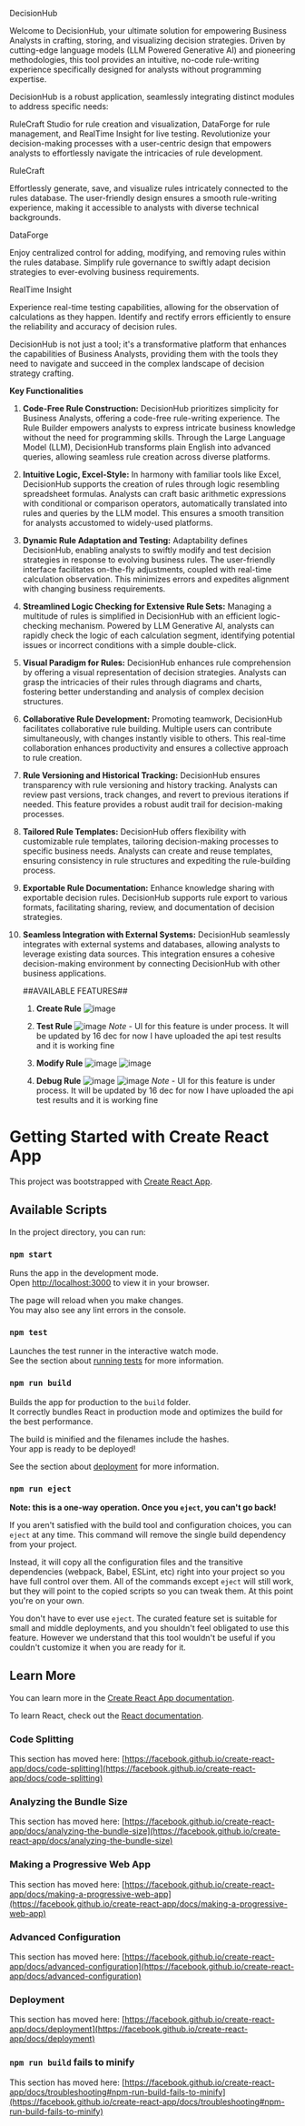 DecisionHub

Welcome to DecisionHub, your ultimate solution for empowering Business Analysts in crafting, storing, and visualizing decision strategies. Driven by cutting-edge language models (LLM Powered Generative AI) and pioneering methodologies, this tool provides an intuitive, no-code rule-writing experience specifically designed for analysts without programming expertise.

DecisionHub is a robust application, seamlessly integrating distinct modules to address specific needs:

RuleCraft Studio for rule creation and visualization, DataForge for rule management, and RealTime Insight for live testing. Revolutionize your decision-making processes with a user-centric design that empowers analysts to effortlessly navigate the intricacies of rule development.

RuleCraft

Effortlessly generate, save, and visualize rules intricately connected to the rules database. The user-friendly design ensures a smooth rule-writing experience, making it accessible to analysts with diverse technical backgrounds.

DataForge

Enjoy centralized control for adding, modifying, and removing rules within the rules database. Simplify rule governance to swiftly adapt decision strategies to ever-evolving business requirements.

RealTime Insight

Experience real-time testing capabilities, allowing for the observation of calculations as they happen. Identify and rectify errors efficiently to ensure the reliability and accuracy of decision rules.

DecisionHub is not just a tool; it's a transformative platform that enhances the capabilities of Business Analysts, providing them with the tools they need to navigate and succeed in the complex landscape of decision strategy crafting.

**Key Functionalities**

1. **Code-Free Rule Construction:**
   DecisionHub prioritizes simplicity for Business Analysts, offering a code-free rule-writing experience. The Rule Builder empowers analysts to express intricate business knowledge without the need for programming skills. Through the Large Language Model (LLM), DecisionHub transforms plain English into advanced queries, allowing seamless rule creation across diverse platforms.

2. **Intuitive Logic, Excel-Style:**
   In harmony with familiar tools like Excel, DecisionHub supports the creation of rules through logic resembling spreadsheet formulas. Analysts can craft basic arithmetic expressions with conditional or comparison operators, automatically translated into rules and queries by the LLM model. This ensures a smooth transition for analysts accustomed to widely-used platforms.

3. **Dynamic Rule Adaptation and Testing:**
   Adaptability defines DecisionHub, enabling analysts to swiftly modify and test decision strategies in response to evolving business rules. The user-friendly interface facilitates on-the-fly adjustments, coupled with real-time calculation observation. This minimizes errors and expedites alignment with changing business requirements.

4. **Streamlined Logic Checking for Extensive Rule Sets:**
   Managing a multitude of rules is simplified in DecisionHub with an efficient logic-checking mechanism. Powered by LLM Generative AI, analysts can rapidly check the logic of each calculation segment, identifying potential issues or incorrect conditions with a simple double-click.

5. **Visual Paradigm for Rules:**
   DecisionHub enhances rule comprehension by offering a visual representation of decision strategies. Analysts can grasp the intricacies of their rules through diagrams and charts, fostering better understanding and analysis of complex decision structures.

6. **Collaborative Rule Development:**
   Promoting teamwork, DecisionHub facilitates collaborative rule building. Multiple users can contribute simultaneously, with changes instantly visible to others. This real-time collaboration enhances productivity and ensures a collective approach to rule creation.

7. **Rule Versioning and Historical Tracking:**
   DecisionHub ensures transparency with rule versioning and history tracking. Analysts can review past versions, track changes, and revert to previous iterations if needed. This feature provides a robust audit trail for decision-making processes.

8. **Tailored Rule Templates:**
   DecisionHub offers flexibility with customizable rule templates, tailoring decision-making processes to specific business needs. Analysts can create and reuse templates, ensuring consistency in rule structures and expediting the rule-building process.

9. **Exportable Rule Documentation:**
   Enhance knowledge sharing with exportable decision rules. DecisionHub supports rule export to various formats, facilitating sharing, review, and documentation of decision strategies.

10. **Seamless Integration with External Systems:**
    DecisionHub seamlessly integrates with external systems and databases, allowing analysts to leverage existing data sources. This integration ensures a cohesive decision-making environment by connecting DecisionHub with other business applications.


    ##AVAILABLE FEATURES##
      1. **Create Rule**
         ![image](https://github.com/AdarshKumar5597/decision-hub-hackathon/assets/113282271/da6b2435-4dad-4656-b862-070e426a3417)

      2. **Test Rule**
         ![image](https://github.com/AdarshKumar5597/decision-hub-hackathon/assets/113282271/8f251642-fc4f-464e-bb21-741cc0c72467)
         *Note* - UI for this feature is under process. It will be updated by 16 dec
         for now I have uploaded the api test results and it is working fine

      4. **Modify Rule**
         ![image](https://github.com/AdarshKumar5597/decision-hub-hackathon/assets/113282271/bbdab0bc-2fd0-471d-b459-111139ce99dc)
         ![image](https://github.com/AdarshKumar5597/decision-hub-hackathon/assets/113282271/8767d1a3-875a-4b9c-bef1-12616a369d39)

      5. **Debug Rule**
         ![image](https://github.com/AdarshKumar5597/decision-hub-hackathon/assets/113282271/e5cc5137-a214-46b3-805c-70c7f33ce18c)
         ![image](https://github.com/AdarshKumar5597/decision-hub-hackathon/assets/113282271/7638fbe7-bb2a-43d6-a223-fed3e220edb9)
         *Note* - UI for this feature is under process. It will be updated by 16 dec
         for now I have uploaded the api test results and it is working fine



# Getting Started with Create React App

This project was bootstrapped with [Create React App](https://github.com/facebook/create-react-app).

## Available Scripts

In the project directory, you can run:

### `npm start`

Runs the app in the development mode.\
Open [http://localhost:3000](http://localhost:3000) to view it in your browser.

The page will reload when you make changes.\
You may also see any lint errors in the console.

### `npm test`

Launches the test runner in the interactive watch mode.\
See the section about [running tests](https://facebook.github.io/create-react-app/docs/running-tests) for more information.

### `npm run build`

Builds the app for production to the `build` folder.\
It correctly bundles React in production mode and optimizes the build for the best performance.

The build is minified and the filenames include the hashes.\
Your app is ready to be deployed!

See the section about [deployment](https://facebook.github.io/create-react-app/docs/deployment) for more information.

### `npm run eject`

**Note: this is a one-way operation. Once you `eject`, you can't go back!**

If you aren't satisfied with the build tool and configuration choices, you can `eject` at any time. This command will remove the single build dependency from your project.

Instead, it will copy all the configuration files and the transitive dependencies (webpack, Babel, ESLint, etc) right into your project so you have full control over them. All of the commands except `eject` will still work, but they will point to the copied scripts so you can tweak them. At this point you're on your own.

You don't have to ever use `eject`. The curated feature set is suitable for small and middle deployments, and you shouldn't feel obligated to use this feature. However we understand that this tool wouldn't be useful if you couldn't customize it when you are ready for it.

## Learn More

You can learn more in the [Create React App documentation](https://facebook.github.io/create-react-app/docs/getting-started).

To learn React, check out the [React documentation](https://reactjs.org/).

### Code Splitting

This section has moved here: [https://facebook.github.io/create-react-app/docs/code-splitting](https://facebook.github.io/create-react-app/docs/code-splitting)

### Analyzing the Bundle Size

This section has moved here: [https://facebook.github.io/create-react-app/docs/analyzing-the-bundle-size](https://facebook.github.io/create-react-app/docs/analyzing-the-bundle-size)

### Making a Progressive Web App

This section has moved here: [https://facebook.github.io/create-react-app/docs/making-a-progressive-web-app](https://facebook.github.io/create-react-app/docs/making-a-progressive-web-app)

### Advanced Configuration

This section has moved here: [https://facebook.github.io/create-react-app/docs/advanced-configuration](https://facebook.github.io/create-react-app/docs/advanced-configuration)

### Deployment

This section has moved here: [https://facebook.github.io/create-react-app/docs/deployment](https://facebook.github.io/create-react-app/docs/deployment)

### `npm run build` fails to minify

This section has moved here: [https://facebook.github.io/create-react-app/docs/troubleshooting#npm-run-build-fails-to-minify](https://facebook.github.io/create-react-app/docs/troubleshooting#npm-run-build-fails-to-minify)
